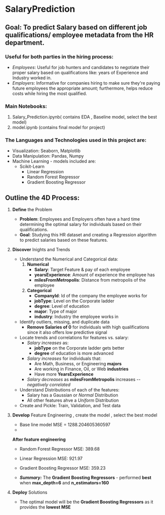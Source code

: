 # SalaryPrediction
## Goal: To predict Salary based on different job qualifications/ employee metadata from the HR department.
### Useful for **both** parties in the hiring process:
- *Employees*: Useful for job hunters and candidates to negotiate their proper salary based on qualifications like: years of Experience and Industry worked in.
- *Employers*: Informative for companies hiring to make sure they're paying future employees the appropriate amount; furthermore, helps reduce costs while hiring the most qualified.

### Main Notebooks:
  1. Salary_Prediction.ipynb( contains EDA , Baseline model, select the best model)
  2. model.ipynb (contains final model for project) 


### The Languages and Technologies used in this project are:
- Visualization: Seaborn, Matplotlib
- Data Manipulation: Pandas, Numpy
- Machine Learning - models included are:
  - Scikit-Learn
    - Linear Regression
    - Random Forest Regressor
    - Gradient Boosting Regressor
  
  
## Outline the 4D Process:
  1. **Define** the Problem
    
      - **Problem**: Employees and Employers often have a hard time determining the optimal salary for individuals based on their qualifications. 
      - **Goal**: Studying this HR dataset and creating a Regression algorithm to predict salaries based on these features.
  2. **Discover** Inights and Trends
    
      - Understand the Numerical and Categorical data:
        1. **Numerical**
            - **Salary**: Target Feature & pay of each employee
            - **yearsExperience**: Amount of experience the employee has
            - **milesFromMetropolis**: Distance from metropolis of the employee
        2. **Categorical**
            - **CompanyId**: Id of the company the employee works for
            - **jobType**: Level on the Corporate ladder
            - **degree**: Level of education
            - **major**: Type of major
            - **industry**: Industry the employee works in
      - Identify outliers, missing, and duplicate data
        - **Remove Salaries of 0** for individuals with high qualifications since it also offers low predictive signal
      - Locate trends and correlations for features vs. salary:
        - *Salary increases* as:
          - **jobType** on the Corporate ladder gets better
          - **degree** of education is more advanced
        - *Salary increases* for individuals that:
          - Are Math, Business, or Engineering **majors**
          - Are working in Finance, Oil, or Web **industries**
          - Have more **YearsExperience**
        - *Salary decreases* as **milesFromMetropolis** increases -- *negatively correlated*
      - Understand Distributions of each of the features:
        - Salary has a Gaussian or *Normal* Distribution
        - All other features ahve a *Uniform* Distribution
      - Create and Pickle: Train, Validation, and Test data
  3. **Develop** Feature Engineering , create the model , select the best model
    
        - Base line model MSE = 1288.204605360597
        - 
       **After feature engineering**
       
        - Random Forest Regressor MSE: 389.68
        - Linear Regression MSE: 921.97
        - Gradient Boosting Regressor MSE: 359.23
     
      - ***Summary:*** The **Gradient Boosting Regressors** - performed **best** when **max_depth=6** and **n_estimators=160**
  
     
  4. **Deploy** Solutions
      - The optimal model will be the **Gradient Boosting Regressors** as it provides the **lowest MSE**


